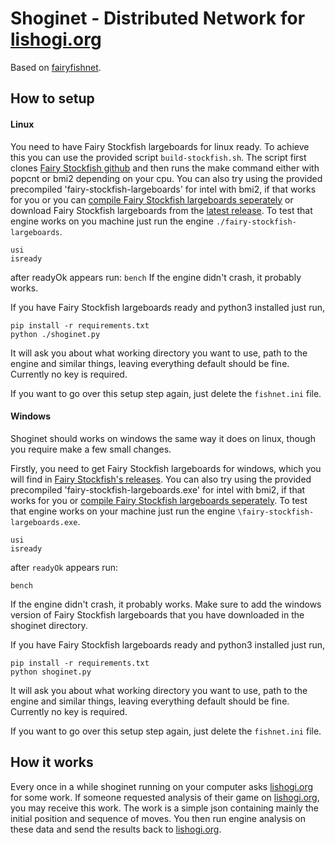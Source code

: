 # Shoginet - Distributed Network for [lishogi.org](https://lishogi.org/)

Based on [fairyfishnet](https://github.com/gbtami/fairyfishnet).

## How to setup

#### Linux

You need to have Fairy Stockfish largeboards for linux ready. To achieve this you can use the provided script `build-stockfish.sh`. The script first clones [Fairy Stockfish github](https://github.com/ianfab/Fairy-Stockfish) and then runs the make command either with popcnt or bmi2 depending on your cpu. You can also try using the provided precompiled 'fairy-stockfish-largeboards' for intel with bmi2, if that works for you or you can [compile Fairy Stockfish largeboards seperately](https://github.com/ianfab/Fairy-Stockfish/wiki/Compiling-Fairy-Stockfish) or download Fairy Stockfish largeboards from the [latest release](https://github.com/ianfab/Fairy-Stockfish/releases).
To test that engine works on you machine just run the engine `./fairy-stockfish-largeboards`.

```
usi
isready
```
after readyOk appears run:
`bench`
If the engine didn't crash, it probably works.

If you have Fairy Stockfish largeboards ready and python3 installed just run,
```
pip install -r requirements.txt
python ./shoginet.py
```
It will ask you about what working directory you want to use, path to the engine and similar things, leaving everything default should be fine. Currently no key is required.

If you want to go over this setup step again, just delete the `fishnet.ini` file.

#### Windows

Shoginet should works on windows the same way it does on linux, though you require make a few small changes.

Firstly, you need to get Fairy Stockfish largeboards for windows, which you will find in [Fairy Stockfish's releases](https://github.com/ianfab/Fairy-Stockfish/releases). You can also try using the provided precompiled 'fairy-stockfish-largeboards.exe' for intel with bmi2, if that works for you or [compile Fairy Stockfish largeboards seperately](https://github.com/ianfab/Fairy-Stockfish/wiki/Compiling-Fairy-Stockfish). To test that engine works on your machine just run the engine `\fairy-stockfish-largeboards.exe`. 
```
usi
isready
```
after `readyOk` appears run: 
```
bench
```
If the engine didn't crash, it probably works. Make sure to add the windows version of Fairy Stockfish largeboards that you have downloaded in the shoginet directory.

If you have Fairy Stockfish largeboards ready and python3 installed just run,
```
pip install -r requirements.txt
python shoginet.py
```
It will ask you about what working directory you want to use, path to the engine and similar things, leaving everything default should be fine. Currently no key is required.

If you want to go over this setup step again, just delete the `fishnet.ini` file.

## How it works

Every once in a while shoginet running on your computer asks [lishogi.org](https://lishogi.org/) for some work. If someone requested analysis of their game on [lishogi.org](https://lishogi.org/), you may receive this work. The work is a simple json containing mainly the initial position and sequence of moves. You then run engine analysis on these data and send the results back to [lishogi.org](https://lishogi.org/).